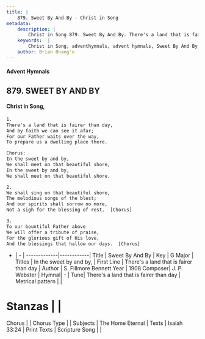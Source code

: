 ```yaml
---
title: |
    879. Sweet By And By - Christ in Song
metadata:
    description: |
        Christ in Song 879. Sweet By And By. There's a land that is fairer than day, And by faith we can see it afar; For our Father waits over the way, To prepare us a dwelling place there. Chorus: In the sweet by and by, We shall meet on that beautiful shore, In the sweet by and by, We shall meet on that beautiful shore.
    keywords:  |
        Christ in Song, adventhymnals, advent hymnals, Sweet By And By, There's a land that is fairer than day. In the sweet by and by,
    author: Brian Onang'o
---
```


#### Advent Hymnals
## 879. SWEET BY AND BY
####  Christ in Song,

```txt
1.
There's a land that is fairer than day,
And by faith we can see it afar;
For our Father waits over the way,
To prepare us a dwelling place there.

Chorus:
In the sweet by and by,
We shall meet on that beautiful shore,
In the sweet by and by,
We shall meet on that beautiful shore.

2.
We shall sing on that beautiful shore,
The melodious songs of the blest;
And our spirits shall sorrow no more,
Not a sigh for the blessing of rest.  [Chorus]

3.
To our bountiful Father above
We will offer a tribute of praise,
For the glorious gift of His love,
And the blessings that hallow our days.  [Chorus]

```

- |   -  |
-------------|------------|
Title | Sweet By And By |
Key | G Major |
Titles | In the sweet by and by, |
First Line | There's a land that is fairer than day |
Author | S. Fillmore Bennett
Year | 1908
Composer| J. P. Webster |
Hymnal|  - |
Tune| There's a land that is fairer than day |
Metrical pattern | |
# Stanzas |  |
Chorus |  |
Chorus Type |  |
Subjects | The Home Eternal |
Texts | Isaiah 33:24 |
Print Texts | 
Scripture Song |  |
    
